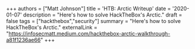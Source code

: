 +++
authors = ["Matt Johnson"]
title = 'HTB: Arctic Writeup'
date = '2020-01-07'
description = "Here's how to solve HackTheBox's Arctic."
draft = false
tags = ["hackthebox","security"]
summary = "Here's how to solve HackTheBox's Arctic."
externalLink = "https://infosecmatt.medium.com/hackthebox-arctic-walkthrough-a81f1236ae66"
+++